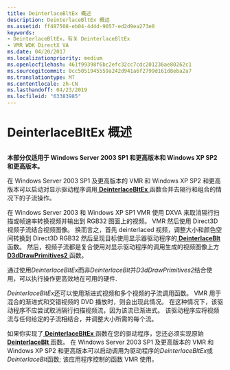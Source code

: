 ```yaml
---
title: DeinterlaceBltEx 概述
description: DeinterlaceBltEx 概述
ms.assetid: ff487508-eb04-4d4d-9057-ed2d9ea273e0
keywords:
- DeinterlaceBltEx，有关 DeinterlaceBltEx
- VMR WDK DirectX VA
ms.date: 04/20/2017
ms.localizationpriority: medium
ms.openlocfilehash: 461f99398f6bc2efc32cc7cdc201236ae80262c1
ms.sourcegitcommit: 0cc5051945559a242d941a6f2799d161d8eba2a7
ms.translationtype: MT
ms.contentlocale: zh-CN
ms.lasthandoff: 04/23/2019
ms.locfileid: "63383985"
---
```

# <a name="overview-of-deinterlacebltex"></a>DeinterlaceBltEx 概述


## <span id="ddk_overview_of_deinterlacebltex_gg"></span><span id="DDK_OVERVIEW_OF_DEINTERLACEBLTEX_GG"></span>


**本部分仅适用于 Windows Server 2003 SP1 和更高版本和 Windows XP SP2 和更高版本。**

在 Windows Server 2003 SP1 及更高版本的 VMR 和 Windows XP SP2 和更高版本可以启动对显示驱动程序调用[ **DeinterlaceBltEx** ](https://msdn.microsoft.com/library/windows/hardware/ff563927)函数合并去隔行和组合的情况下的子流操作。

在 Windows Server 2003 和 Windows XP SP1 VMR 使用 DXVA 来取消隔行扫描或帧速率转换视频并输出到 RGB32 图面上的视频。 VMR 然后使用 Direct3D 视频子流结合视频图像。 换而言之，首先 deinterlaced 视频，调整大小和颜色空间转换到 Direct3D RGB32 然后呈现目标使用显示器驱动程序的[ **DeinterlaceBlt** ](https://msdn.microsoft.com/library/windows/hardware/ff563924)函数。 然后，视频子流都是复合使用对显示驱动程序的调用生成的视频图像上方[ **D3dDrawPrimitives2** ](https://msdn.microsoft.com/library/windows/hardware/ff544704)函数。

通过使用*DeinterlaceBltEx*而非*DeinterlaceBlt*并*D3dDrawPrimitives2*结合使用，可以执行操作更高效地在可用的硬件.

*DeinterlaceBltEx*还可以使用渐进式视频和多个视频的子流调用函数。 VMR 用于混合的渐进式和交错视频的 DVD 播放时，则会出现此情况。 在这种情况下，该驱动程序不应尝试取消隔行扫描视频流，因为该流已渐进式。 该驱动程序应将视频流与任何给定的子流相结合，并调整大小所需的每个流。

如果你实现了[ **DeinterlaceBltEx** ](https://msdn.microsoft.com/library/windows/hardware/ff563927)函数在您的驱动程序，您还必须实现原始[ **DeinterlaceBlt** ](https://msdn.microsoft.com/library/windows/hardware/ff563924)函数。 在 Windows Server 2003 SP1 及更高版本的 VMR 和 Windows XP SP2 和更高版本可以启动调用为驱动程序的*DeinterlaceBltEx*或*DeinterlaceBlt*函数; 该应用程序控制的函数 VMR 使用。

 

 





